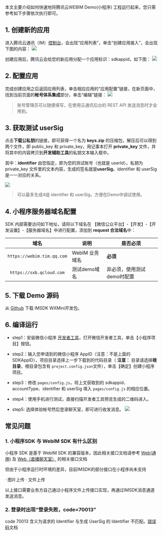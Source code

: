 本文主要介绍如何快速地将腾讯云WEBIM Demo(小程序) 工程运行起来，您只需参考如下步骤依次执行即可。

## 1. 创建新的应用
进入腾讯云通讯（IM）[控制台](https://console.cloud.tencent.com/avc)，会出现“应用列表”，单击“创建应用接入”，会出现下图的内容：
![](https://main.qcloudimg.com/raw/27314e92cd2972a8eada8cfba4055ac6.png)

创建应用后，腾讯云会给您的新应用分配一个应用标识：sdkappid，如下图：
![](https://main.qcloudimg.com/raw/826b903373db7cff2adebec6fa3a40a8.png)

## 2. 配置应用
完成创建应用之后返回应用列表，单击相应应用的“应用配置”链接，在新页面中，找到当前页面的**帐号体系集成**部分，单击“编辑”链接：
![](https://main.qcloudimg.com/raw/e3ce0ef527d2d4f8d0b3a0f69cefa78e.png)

>账号管理员可以随便填写，在使用云通讯后台的 REST API 发送消息时才会用到。

## 3. 获取测试 userSig
点击**下载公私钥**的链接，即可获得一个名为 **keys.zip** 的压缩包，解压后可以得到两个文件，即 public_key 和 private_key，用记事本打开 **private_key** 文件，并将其中的内容拷贝到**开发辅助工具**的私钥文本输入框中。

其中：**identifier** 由您指定，即为您的测试账号（也就是 userId）。私钥为 private_key 文件里的文本内容，生成的签名就是**userSig**。identifier 和 userSig 是一一对应的关系。

![](https://main.qcloudimg.com/raw/a1b9bb35760e1e52825c754bd3ef9a52.png)

> 可以最多生成4组 identifier 和 userSig，方便在Demo中调试使用。

## 4. 小程序服务器域名配置
SDK 内部需要访问如下地址，请将以下域名在 【微信公众平台】-【开发】-【开发设置】-【服务器域名】中进行配置，添加到 **request 合法域名**中：

| 域名 | 说明 |  是否必须 |
|:-------:|---------|----|
|`https://webim.tim.qq.com` | WebIM 业务域名 | **必须**|
|`https://sxb.qcloud.com` | 测试demo域名 | 非必须，使用测试demo时配置|

## 5. 下载 Demo 源码
从 [Github](https://github.com/tencentyun/TIMSDK) 下载 IMSDK WXMini开发包。

## 6. 编译运行
- step1：安装微信小程序 [开发者工具](https://mp.weixin.qq.com/debug/wxadoc/dev/devtools/download.html)，打开微信开发者工具，单击【小程序项目】按钮。

- step2：输入您申请到的微信小程序 AppID（注意：不是上面的 SDKAppID），项目目录选择上一步下载到的代码目录（ **注意：** 目录请选择**根目录**，根目录包含有 `project.config.json`文件），单击【确定】创建小程序项目。
- step3：修改 `pages/config.js`，将上文获取到的 sdkappid、accountType、identifier 和 userSig 填入 `pages/config.js` 的相应位置。
- step4：使用手机进行测试，直接扫描开发者工具预览生成的二维码进入。
- step5: 选择体验帐号然后登录聊天室，即可进行收发消息。
![](https://main.qcloudimg.com/raw/65952c55ee5102973b6e5383ddc5ba7e.png)
  	

## 常见问题
### 1. 小程序SDK 与 WebIM SDK 有什么区别
小程序 SDK 是基于 WebIM SDK 的兼容版本，因此相关接口文档请参考 [Web(通用)](https://cloud.tencent.com/document/product/269/1595) 及 [Web（直播聊天室）](https://cloud.tencent.com/document/product/269/4066) 的相关接口文档

但由于小程序运行时环境的差异，目前IMSDK的部分接口在小程序尚未支持

· 图片上传
· 文件上传

以上接口需要业务方自己通过小程序文件上传接口实现，再通过IMSDK消息通道发送消息。

### 2. 登录时出现“登录失败，code=70013”
code 70013 含义为请求的 Identifier 与生成 UserSig 的 Identifier 不匹配。[错误码](https://cloud.tencent.com/document/product/269/1671)文档